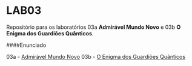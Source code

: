 # LAB03
Repositório para os laboratórios 03a **Admirável Mundo Novo** e 03b **O Enigma dos Guardiões Quânticos**.

####Enunciado

03a - [Admirável Mundo Novo](https://susy.ic.unicamp.br:9999/mc102wy/03a/enunc.html) 
03b - [O Enigma dos Guardiões Quânticos](https://susy.ic.unicamp.br:9999/mc102wy/03b/enunc.html) 

